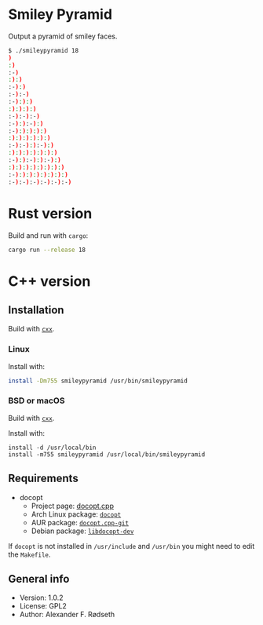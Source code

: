 # Smiley Pyramid

Output a pyramid of smiley faces.

```sh
$ ./smileypyramid 18
)
:)
:-)
:):)
:-):)
:-):-)
:-):):)
:):):):)
:-):-):-)
:-):):-):)
:-):):):):)
:):):):):):)
:-):-):):-):)
:):):):):):):)
:-):):-):):-):)
:):):):):):):):)
:-):):):):):):):)
:-):-):-):-):-):-)
```

# Rust version

Build and run with `cargo`:

```sh
cargo run --release 18
```

# C++ version

## Installation

Build with [`cxx`](https://github.com/xyproto/cxx).

### Linux

Install with:

```sh
install -Dm755 smileypyramid /usr/bin/smileypyramid
```

### BSD or macOS

Build with [`cxx`](https://github.com/xyproto/cxx).

Install with:

```src
install -d /usr/local/bin
install -m755 smileypyramid /usr/local/bin/smileypyramid
```

## Requirements

* docopt
  - Project page: [docopt.cpp](https://github.com/docopt/docopt.cpp)
  - Arch Linux package: [`docopt`](https://www.archlinux.org/packages/community/x86_64/docopt/)
  - AUR package: [`docopt.cpp-git`](https://aur.archlinux.org/packages/docopt.cpp-git/)
  - Debian package: [`libdocopt-dev`](https://packages.debian.org/search?keywords=libdocopt-dev)

If `docopt` is not installed in `/usr/include` and `/usr/bin` you might need to edit the `Makefile`.

## General info

* Version: 1.0.2
* License: GPL2
* Author: Alexander F. Rødseth
